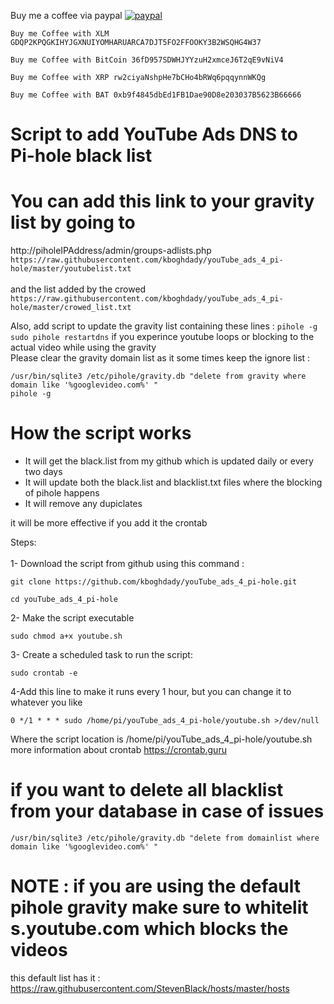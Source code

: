 Buy me a coffee via paypal 
[![paypal](https://www.paypalobjects.com/en_US/i/btn/btn_donateCC_LG.gif)](https://www.paypal.com/cgi-bin/webscr?cmd=_donations&business=U6D8YB3PEWTVW&item_name=Buy+me+a+coffee&currency_code=USD&source=url)

```
Buy me Coffee with XLM GDQP2KPQGKIHYJGXNUIYOMHARUARCA7DJT5FO2FFOOKY3B2WSQHG4W37
```
```
Buy me Coffee with BitCoin 36fD957SDWHJYYzuH2xmceJ6T2qE9vNiV4
```
```
Buy me Coffee with XRP rw2ciyaNshpHe7bCHo4bRWq6pqqynnWKQg
``` 

```
Buy me Coffee with BAT 0xb9f4845dbEd1FB1Dae90D8e203037B5623B66666
``` 


# Script to add YouTube Ads DNS to Pi-hole black list

# You can add this link to your gravity list by going to 
http://piholeIPAddress/admin/groups-adlists.php  </br>
```https://raw.githubusercontent.com/kboghdady/youTube_ads_4_pi-hole/master/youtubelist.txt``` </br></br>
and the list added by the crowed </br>
```https://raw.githubusercontent.com/kboghdady/youTube_ads_4_pi-hole/master/crowed_list.txt```

Also, add script to update the gravity list containing these lines : 
``` pihole -g ```
``` sudo pihole restartdns ```
if you experince youtube loops or blocking to the actual video while using the gravity </br>
Please clear the gravity domain list as it some times keep the ignore list :</br>
```
/usr/bin/sqlite3 /etc/pihole/gravity.db "delete from gravity where domain like '%googlevideo.com%' "
pihole -g
```

# How the script works
- It will get the black.list from my github which is updated daily or every two days 
- It will update both the black.list and blacklist.txt files where the blocking of pihole happens
- It will remove any dupiclates 

it will be more effective if you add it the crontab </br>

Steps: </br></br>
1- Download the script from github using this command : </br>
```
git clone https://github.com/kboghdady/youTube_ads_4_pi-hole.git
```

```
cd youTube_ads_4_pi-hole
```
2- Make the script executable
```
sudo chmod a+x youtube.sh
```
3- Create a scheduled task to run the script: </br>
```
sudo crontab -e 
```
4-Add this line to make it runs every 1 hour, but you can change it to whatever you like</br>
```
0 */1 * * * sudo /home/pi/youTube_ads_4_pi-hole/youtube.sh >/dev/null 
```
Where the script location is /home/pi/youTube_ads_4_pi-hole/youtube.sh </br>
more information about crontab https://crontab.guru </br>

# if you want to delete all blacklist from your database in case of issues 
```
/usr/bin/sqlite3 /etc/pihole/gravity.db "delete from domainlist where domain like '%googlevideo.com%' "
```
# NOTE : if you are using the default pihole gravity make sure to whitelit s.youtube.com which blocks the videos
this default list has it : https://raw.githubusercontent.com/StevenBlack/hosts/master/hosts
